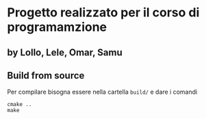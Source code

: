 # Progetto realizzato per il corso di programamzione
## by Lollo, Lele, Omar, Samu

## Build from source
Per compilare bisogna essere nella cartella `build/` e dare i comandi
```
cmake ..
make
```
